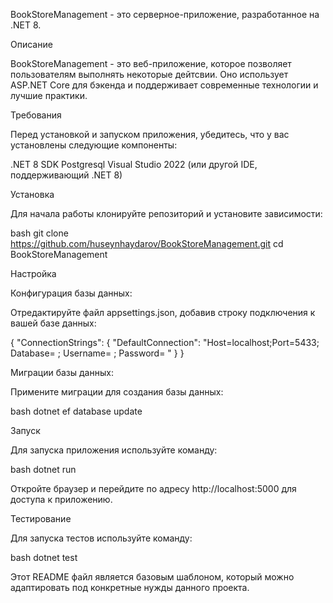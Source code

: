 BookStoreManagement - это серверное-приложение, разработанное на .NET 8.

Описание

BookStoreManagement - это веб-приложение, которое позволяет пользователям выполнять некоторые дейтсвии. Оно использует ASP.NET Core для бэкенда и поддерживает современные технологии и лучшие практики.

Требования

Перед установкой и запуском приложения, убедитесь, что у вас установлены следующие компоненты:

.NET 8 SDK
Postgresql
Visual Studio 2022 (или другой IDE, поддерживающий .NET 8)

Установка

Для начала работы клонируйте репозиторий и установите зависимости:

bash git clone https://github.com/huseynhaydarov/BookStoreManagement.git 
cd BookStoreManagement

Настройка

Конфигурация базы данных:

Отредактируйте файл appsettings.json, добавив строку подключения к вашей базе данных:

{ "ConnectionStrings": { "DefaultConnection": "Host=localhost;Port=5433; Database= ; Username= ; Password= " } }

Миграции базы данных:

Примените миграции для создания базы данных:

bash dotnet ef database update

Запуск

Для запуска приложения используйте команду:

bash dotnet run

Откройте браузер и перейдите по адресу http://localhost:5000 для доступа к приложению.

Тестирование

Для запуска тестов используйте команду:

bash dotnet test

Этот README файл является базовым шаблоном, который можно адаптировать под конкретные нужды данного проекта.
